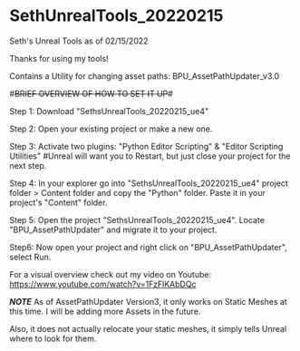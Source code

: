 # SethUnrealTools_20220215

Seth's Unreal Tools as of 02/15/2022

Thanks for using my tools! 

Contains a Utility for changing asset paths:
BPU_AssetPathUpdater_v3.0


#~~~~BRIEF OVERVIEW OF HOW TO SET IT UP~~~~#

Step 1: Download "SethsUnrealTools_20220215_ue4"

Step 2: Open your existing project or make a new one.

Step 3: Activate two plugins: "Python Editor Scripting" & "Editor Scripting Utilities"
		#Unreal will want you to Restart, but just close your project for the next step.

Step 4: In your explorer go into "SethsUnrealTools_20220215_ue4" project folder	> Content folder
		and copy the "Python" folder. Paste it in your project's "Content" folder.

Step 5: Open the project "SethsUnrealTools_20220215_ue4". Locate "BPU_AssetPathUpdater" and migrate it to your project.

Step6: Now open your project and right click on "BPU_AssetPathUpdater", select Run. 		

For a visual overview check out my video on Youtube: 
https://www.youtube.com/watch?v=1FzFlKAbDQc

***NOTE***
As of AssetPathUpdater Version3, it only works on Static Meshes at this time. I will be adding more Assets in the future. 

Also, it does not actually relocate your static meshes, it simply tells Unreal where to look for them.

